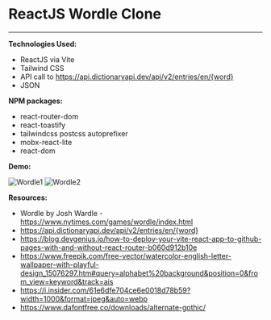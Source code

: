 # ReactJS Wordle Clone

---
**Technologies Used:**  
- ReactJS via Vite
- Tailwind CSS
- API call to https://api.dictionaryapi.dev/api/v2/entries/en/{word}
- JSON

**NPM packages:**
- react-router-dom
- react-toastify
- tailwindcss postcss autoprefixer
- mobx-react-lite
- react-dom

**Demo:**  

![Wordle1](https://github.com/AbhiCodes737/reactjs-wordle/assets/102849716/07e6bea3-e337-4e22-8fd2-405dff49819e)
![Wordle2](https://github.com/AbhiCodes737/reactjs-wordle/assets/102849716/2aab4994-9b96-4be0-8566-d522c9fac45b)

**Resources:**
- Wordle by Josh Wardle - https://www.nytimes.com/games/wordle/index.html
- https://api.dictionaryapi.dev/api/v2/entries/en/{word}
- https://blog.devgenius.io/how-to-deploy-your-vite-react-app-to-github-pages-with-and-without-react-router-b060d912b10e
- https://www.freepik.com/free-vector/watercolor-english-letter-wallpaper-with-playful-design_15076297.htm#query=alphabet%20background&position=0&from_view=keyword&track=ais
- https://i.insider.com/61e6dfe704ce6e0018d78b59?width=1000&format=jpeg&auto=webp
- https://www.dafontfree.co/downloads/alternate-gothic/
